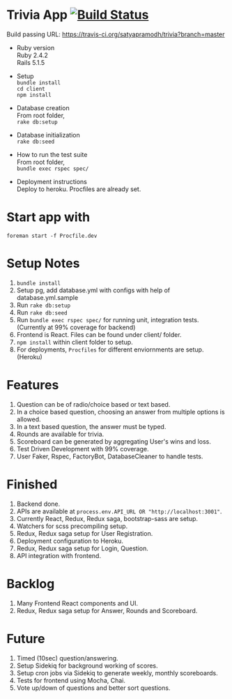 # Trivia App [![Build Status](https://travis-ci.org/satyapramodh/trivia.svg?branch=master)](https://travis-ci.org/satyapramodh/trivia?branch=master)


Build passing URL: https://travis-ci.org/satyapramodh/trivia?branch=master

* Ruby version \
Ruby 2.4.2 \
Rails 5.1.5

* Setup \
`bundle install` \
`cd client` \
`npm install`

* Database creation \
From root folder, \
`rake db:setup`

* Database initialization \
`rake db:seed`

* How to run the test suite \
From root folder, \
`bundle exec rspec spec/`

* Deployment instructions \
Deploy to heroku. Procfiles are already set.

# Start app with
`foreman start -f Procfile.dev`


# Setup Notes
1. `bundle install`
2. Setup pg, add database.yml with configs with help of database.yml.sample
3. Run `rake db:setup`
4. Run `rake db:seed`
5. Run `bundle exec rspec spec/` for running unit, integration tests. (Currently at 99% coverage for backend)
6. Frontend is React. Files can be found under client/ folder.
7. `npm install` within client folder to setup.
8. For deployments, `Procfiles` for different enviornments are setup. (Heroku)

# Features
1. Question can be of radio/choice based or text based.
2. In a choice based question, choosing an answer from multiple options is allowed.
3. In a text based question, the answer must be typed.
4. Rounds are available for trivia.
5. Scoreboard can be generated by aggregating User's wins and loss.
6. Test Driven Development with 99% coverage.
7. User Faker, Rspec, FactoryBot, DatabaseCleaner to handle tests.

# Finished
1. Backend done.
2. APIs are available at `process.env.API_URL OR "http://localhost:3001"`.
3. Currently React, Redux, Redux saga, bootstrap-sass are setup.
4. Watchers for scss precompiling setup.
5. Redux, Redux saga setup for User Registration.
6. Deployment configuration to Heroku.
7. Redux, Redux saga setup for Login, Question.
8. API integration with frontend.

# Backlog
1. Many Frontend React components and UI.
2. Redux, Redux saga setup for  Answer, Rounds and Scoreboard.

# Future
1. Timed (10sec) question/answering.
2. Setup Sidekiq for background working of scores.
3. Setup cron jobs via Sidekiq to generate weekly, monthly scoreboards.
4. Tests for frontend using Mocha, Chai.
5. Vote up/down of questions and better sort questions.